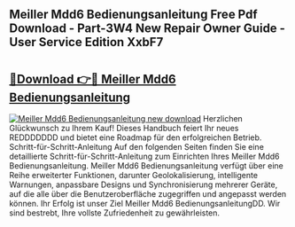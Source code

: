 ## Meiller Mdd6 Bedienungsanleitung Free Pdf Download - Part-3W4 New Repair Owner Guide - User Service Edition XxbF7

# <h2><a href="http://df2ulaj.blite.top/?on=Meiller+Mdd6+Bedienungsanleitung">🔗Download 👉🔴 Meiller Mdd6 Bedienungsanleitung</a></h2>

[![Meiller Mdd6 Bedienungsanleitung new download](https://i.imgur.com/lujVjoI.png)](http://df2ulaj.blite.top/?on=Meiller+Mdd6+Bedienungsanleitung)
Herzlichen Glückwunsch zu Ihrem Kauf! Dieses Handbuch feiert Ihr neues REDDDDDDD und bietet eine Roadmap für den erfolgreichen Betrieb. Schritt-für-Schritt-Anleitung Auf den folgenden Seiten finden Sie eine detaillierte Schritt-für-Schritt-Anleitung zum Einrichten Ihres Meiller Mdd6 Bedienungsanleitung. Meiller Mdd6 Bedienungsanleitung verfügt über eine Reihe erweiterter Funktionen, darunter Geolokalisierung, intelligente Warnungen, anpassbare Designs und Synchronisierung mehrerer Geräte, auf die alle über die Benutzeroberfläche zugegriffen und angepasst werden können. Ihr Erfolg ist unser Ziel Meiller Mdd6 BedienungsanleitungDD. Wir sind bestrebt, Ihre vollste Zufriedenheit zu gewährleisten.
